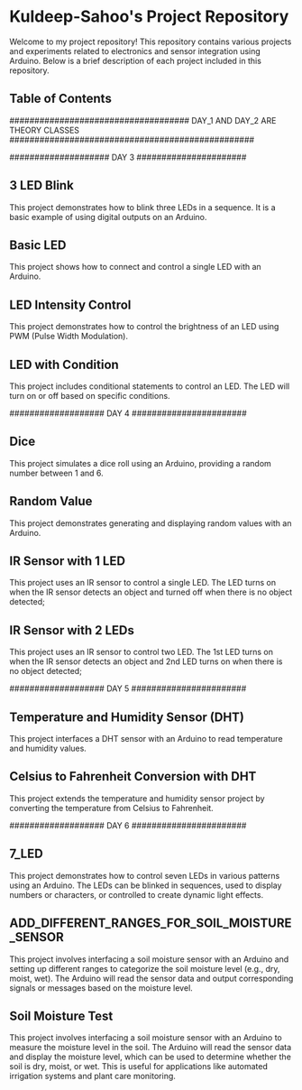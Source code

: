# Kuldeep-Sahoo's Project Repository

Welcome to my project repository! This repository contains various projects and experiments related to electronics and sensor integration using Arduino. Below is a brief description of each project included in this repository.

## Table of Contents

#################################### DAY_1 AND DAY_2 ARE THEORY CLASSES #################################################

#################### DAY 3 ######################

## 3 LED Blink
This project demonstrates how to blink three LEDs in a sequence. It is a basic example of using digital outputs on an Arduino.

## Basic LED
This project shows how to connect and control a single LED with an Arduino.

## LED Intensity Control
This project demonstrates how to control the brightness of an LED using PWM (Pulse Width Modulation).

## LED with Condition

This project includes conditional statements to control an LED. The LED will turn on or off based on specific conditions.

################### DAY 4 #######################

## Dice
This project simulates a dice roll using an Arduino, providing a random number between 1 and 6.

## Random Value
This project demonstrates generating and displaying random values with an Arduino.

## IR Sensor with 1 LED
This project uses an IR sensor to control a single LED. The LED turns on when the IR sensor detects an object and turned off when there is no object detected;

## IR Sensor with 2 LEDs
This project uses an IR sensor to control two LED. The 1st LED turns on when the IR sensor detects an object and 2nd LED turns on when there is no object detected;

################### DAY 5 #######################

## Temperature and Humidity Sensor (DHT)
This project interfaces a DHT sensor with an Arduino to read temperature and humidity values.

## Celsius to Fahrenheit Conversion with DHT
This project extends the temperature and humidity sensor project by converting the temperature from Celsius to Fahrenheit.

################### DAY 6 #######################

## 7_LED
This project demonstrates how to control seven LEDs in various patterns using an Arduino. The LEDs can be blinked in sequences, used to display numbers or characters, or controlled to create dynamic light effects.

 ## ADD_DIFFERENT_RANGES_FOR_SOIL_MOISTURE_SENSOR
This project involves interfacing a soil moisture sensor with an Arduino and setting up different ranges to categorize the soil moisture level (e.g., dry, moist, wet). The Arduino will read the sensor data and output corresponding signals or messages based on the moisture level.

## Soil Moisture Test
This project involves interfacing a soil moisture sensor with an Arduino to measure the moisture level in the soil. The Arduino will read the sensor data and display the moisture level, which can be used to determine whether the soil is dry, moist, or wet. This is useful for applications like automated irrigation systems and plant care monitoring.
